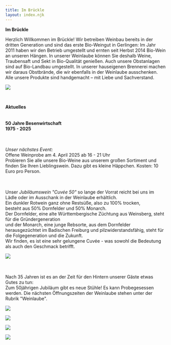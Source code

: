 ```yaml
---
title: Im Brückle
layout: index.njk
---
```

**Im Brückle**

Herzlich Willkommen im Brückle! Wir betreiben Weinbau bereits in der dritten Generation und sind das erste Bio-Weingut in Gerlingen: Im Jahr 2011 haben wir den Betrieb umgestellt und ernten seit Herbst 2014 Bio-Wein an unseren Hängen. In unserer Weinlaube können Sie deshalb Weine, Traubensaft und Sekt in Bio-Qualität genießen. Auch unsere Obstanlagen sind auf Bio-Landbau umgestellt. In unserer hauseigenen Brennerei machen wir daraus Obstbrände, die wir ebenfalls in der Weinlaube ausschenken. Alle unsere Produkte sind handgemacht – mit Liebe und Sachverstand. [](www.robertaantinolfi.com)

![](/assets/img/01_im_brueckle_01.gif)

<br>

**Aktuelles**\
<br>\
**50 Jahre Besenwirtschaft**\
**1975 - 2025**

<br>\
*Unser nächstes Event:*\
Offene Weinprobe am 4. April 2025 ab 16 - 21 Uhr\
Probieren Sie alle unsere Bio-Weine aus unserem großen Sortiment und finden Sie Ihren Lieblingswein. Dazu gibt es kleine Häppchen. Kosten: 10 Euro pro Person.

<br>\
Unser *Jubiläumswein "Cuvée 50"* so lange der Vorrat reicht bei uns im Lädle oder im Ausschank in der Weinlaube erhältlich.\
Ein dunkler Rotwein ganz ohne Restsüße, also zu 100% trocken, \
besteht aus 50% Dornfelder und 50% Monarch.\
Der Dornfelder, eine alte Württembergische Züchtung aus Weinsberg, steht für die Gründergeneration \
und der Monarch, eine junge Rebsorte, aus dem Dornfelder herausgezüchtet im Badischen Freiburg und pilzwiderstandsfähig, steht für die Folgegeneration und die Zukunft.\
Wir finden, es ist eine sehr gelungene Cuvée - was sowohl die Bedeutung als auch den Geschmack betrifft.

![](/assets/img/jubilaeum_01.jpg)

<br>\
Nach 35 Jahren ist es an der Zeit für den Hintern unserer Gäste etwas Gutes zu tun:\
Zum 50jährigen Jubiläum gibt es neue Stühle! Es kann Probegesessen werden. Die nächsten Öffnungszeiten der Weinlaube stehen unter der Rubrik "Weinlaube".

![](/assets/img/jubilaeum_02.jpg)

![](/assets/img/01_im_brueckle_04.gif)

![](/assets/img/01_im_brueckle_05.gif)

![](/assets/img/01_im_brueckle_06.gif)
